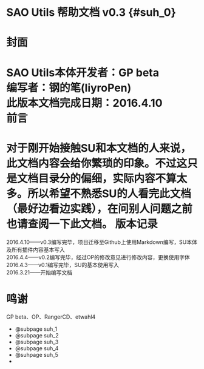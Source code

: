 # SAO Utils 帮助文档 v0.3 {#suh_0}
封面
====
SAO Utils本体开发者：GP beta<br>
编写者：钢的笔(liyroPen)<br>
此版本文档完成日期：2016.4.10<br>
前言
===
对于刚开始接触SU和本文档的人来说，此文档内容会给你繁琐的印象。不过这只是文档目录分的偏细，实际内容不算太多。所以希望不熟悉SU的人看完此文档（最好边看边实践），在问别人问题之前也请查阅一下此文档。
版本记录
===
2016.4.10——v0.3编写完毕，项目迁移至Github上使用Markdown编写，SU本体及所有插件内容基本写入<br>
2016.4.4——v0.2编写完毕，经过OP的修改意见进行修改内容，更换使用字体<br>
2016.4.3——v0.1编写完毕，SU的基本使用写入<br>
2016.3.21——开始编写文档<br>

鸣谢
===
GP beta、OP、RangerCD、etwahl4

- @subpage suh_1
- @subpage suh_2
- @subpage suh_3
- @subpage suh_4
- @suhpage suh_5
- 

